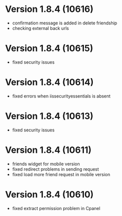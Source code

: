 # Version 1.8.4 (10616)
- confirmation message is added in delete friendship
- checking external back urls

# Version 1.8.4 (10615)
- fixed security issues

# Version 1.8.4 (10614)
- fixed errors when iissecurityessentials is absent

# Version 1.8.4 (10613)
- fixed security issues

# Version 1.8.4 (10611)
- friends widget for mobile version
- fixed redirect problems in sending request
- fixed load more friend request in mobile version

# Version 1.8.4 (10610)
- fixed extract permission problem in Cpanel